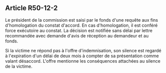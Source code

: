 Article R50-12-2
----
Le président de la commission est saisi par le fonds d'une requête aux fins
d'homologation du constat d'accord. En cas d'homologation, il est conféré force
exécutoire au constat. La décision est notifiée sans délai par lettre
recommandée avec demande d'avis de réception au demandeur et au fonds.

Si la victime ne répond pas à l'offre d'indemnisation, son silence est regardé à
l'expiration d'un délai de deux mois à compter de sa présentation comme valant
désaccord. L'offre mentionne les conséquences attachées au silence de la
victime.
